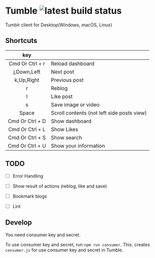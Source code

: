 # Tumble ![latest build status](https://travis-ci.org/Eivy/Tumble.svg?branch=master)

Tumblr client for Desktop(Windows, macOS, Linux)

## Shortcuts

| key |   |
|:---:|---|
| Cmd Or Ctrl + r | Reload dashboard |
| j,Down,Left | Next post |
| k,Up,Right | Previous post |
| r | Reblog |
| l | Like post |
| s | Save image or video |
| Space | Scroll contents (not left side posts view)|
| Cmd Or Ctrl + D | Show dashboard |
| Cmd Or Ctrl + L | Show Likes |
| Cmd Or Ctrl + S | Show search |
| Cmd Or Ctrl + U | Show your information |

## TODO

- [ ] Error Handling
- [ ] Show result of actions (reblog, like and save)
- [ ] Bookmark blogs
- [ ] Lint


## Develop

You need consumer key and secret.

To use consumer key and secret, run `npm run consumer`.
This. creates `consumer.js` for use consumer key and secret in Tumble.

